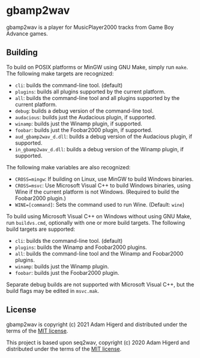gbamp2wav
=========

gbamp2wav is a player for MusicPlayer2000 tracks from Game Boy Advance games.

Building
--------
To build on POSIX platforms or MinGW using GNU Make, simply run `make`. The following make
targets are recognized:

* `cli`: builds the command-line tool. (default)
* `plugins`: builds all plugins supported by the current platform.
* `all`: builds the command-line tool and all plugins supported by the current platform.
* `debug`: builds a debug version of the command-line tool.
* `audacious`: builds just the Audacious plugin, if supported.
* `winamp`: builds just the Winamp plugin, if supported.
* `foobar`: builds just the Foobar2000 plugin, if supported.
* `aud_gbamp2wav_d.dll`: builds a debug version of the Audacious plugin, if supported.
* `in_gbamp2wav_d.dll`: builds a debug version of the Winamp plugin, if supported.

The following make variables are also recognized:

* `CROSS=mingw`: If building on Linux, use MinGW to build Windows binaries.
* `CROSS=msvc`: Use Microsoft Visual C++ to build Windows binaries, using Wine if the current
  platform is not Windows. (Required to build the Foobar2000 plugin.)
* `WINE=[command]`: Sets the command used to run Wine. (Default: `wine`)

To build using Microsoft Visual C++ on Windows without using GNU Make, run `buildvs.cmd`,
optionally with one or more build targets. The following build targets are supported:

* `cli`: builds the command-line tool. (default)
* `plugins`: builds the Winamp and Foobar2000 plugins.
* `all`: builds the command-line tool and the Winamp and Foobar2000 plugins.
* `winamp`: builds just the Winamp plugin.
* `foobar`: builds just the Foobar2000 plugin.

Separate debug builds are not supported with Microsoft Visual C++, but the build flags may be
edited in `msvc.mak`.

License
-------
gbamp2wav is copyright (c) 2021 Adam Higerd and distributed under the terms of the
[MIT license](LICENSE.md).

This project is based upon seq2wav, copyright (c) 2020 Adam Higerd and distributed
under the terms of the [MIT license](LICENSE.md).
